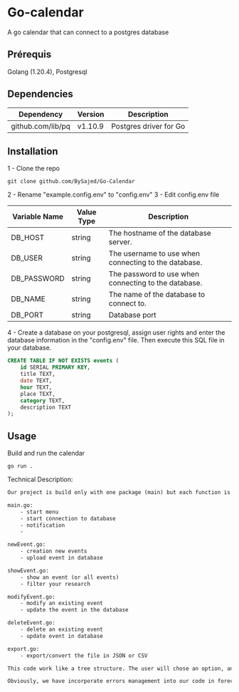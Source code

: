 # Go-calendar
A go calendar that can connect to a postgres database

## Prérequis

Golang (1.20.4), Postgresql

## Dependencies


| Dependency        | Version  | 	Description           | 
|-------------------|----------|------------------------|
| github.com/lib/pq | v1.10.9	 | Postgres driver for Go |

## Installation

1 - Clone the repo
```shell
git clone github.com/BySajed/Go-Calendar
```
2 - Rename "example.config.env" to "config.env"
3 - Edit config.env file

| Variable Name | Value Type | Description                                          |
|---------------|------------|------------------------------------------------------|
| DB_HOST       | string     | The hostname of the database server.                 |
| DB_USER       | string     | The username to use when connecting to the database. |
| DB_PASSWORD   | string     | The password to use when connecting to the database. |
| DB_NAME       | string     | The name of the database to connect to.              |
| DB_PORT       | string     | Database port                                        |

4 - Create a database on your postgresql, assign user rights and enter the database information in the "config.env" file. Then execute this SQL file in your database.
```sql
CREATE TABLE IF NOT EXISTS events (
    id SERIAL PRIMARY KEY,
    title TEXT,
    date TEXT,
    hour TEXT,
    place TEXT,
    category TEXT,
    description TEXT
);
```
## Usage 

Build and run the calendar
```shell
go run .
```

Technical Description:
```txt
Our project is build only with one package (main) but each function is in a different file. This method make hte debugging part easier. Here is the content of each file:

main.go:
    - start menu
    - start connection to database
    - notification
    - 

newEvent.go:
    - creation new events
    - upload event in database

showEvent.go:
    - show an event (or all events)
    - filter your research

modifyEvent.go:
    - modify an existing event
    - update the event in the database

deleteEvent.go:
    - delete an existing event
    - update event in database

export.go:
    - export/convert the file in JSON or CSV

This code work like a tree structure. The user will chose an option, and the switch in the main will follow the way. When the user finished, he will come back to the origin of the tree (main.go)

Obviously, we have incorporate errors management into our code in forecasting possible user errors.
```
